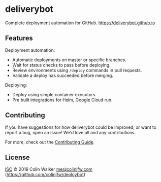 # deliverybot

Complete deployment automation for GitHub. https://deliverybot.github.io

## Features

Deployment automation:

- Automatic deployments on master or specific branches.
- Wait for status checks to pass before deploying.
- Review environments using `/deploy` commands in pull requests.
- Validate a deploy has succeeded before merging.

Deploying:

- Deploy using simple container executors.
- Pre built integrations for Helm, Google Cloud run.

## Contributing

If you have suggestions for how deliverybot could be improved, or want to report
a bug, open an issue! We'd love all and any contributions.

For more, check out the [Contributing Guide](CONTRIBUTING.md).

## License

[ISC](LICENSE) © 2019 Colin Walker <me@colinjfw.com> (https://github.com/colinjfw/deploybot)
